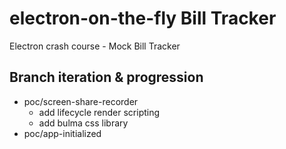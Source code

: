 # electron-on-the-fly Bill Tracker 
Electron crash course - Mock Bill Tracker

## Branch iteration & progression
- poc/screen-share-recorder
  - add lifecycle render scripting
  - add bulma css library
- poc/app-initialized
